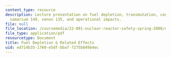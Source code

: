 ```yaml
---
content_type: resource
description: Lecture presentation on fuel depletion, transmutation, conversion/breeding,
  samarium 149, xenon 135, and operational impacts.
file: null
file_location: /coursemedia/22-091-nuclear-reactor-safety-spring-2008/ed714b351760e5dfbbaf7275b849b4ec_MIT22_091S08_lec04.pdf
file_type: application/pdf
resourcetype: Document
title: Fuel Depletion & Related Effects
uid: ed714b35-1760-e5df-bbaf-7275b849b4ec
---
```

